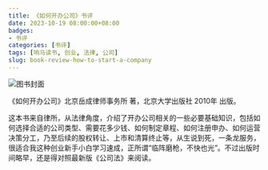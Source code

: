 ```yaml
---
title: 《如何开办公司》书评
date: 2023-10-19 08:00:00+08:00
badges:
- 书评
categories: [书评]
tags: [响马读书, 创业, 法律, 公司]
slug: book-review-how-to-start-a-company
---
```


<div class="p-3 text-center">
  <img class="img-fluid" src="/images/2023/1019/book-cover.png" alt="图书封面" style="max-width:400px; max-height:400px;">
</div>

《如何开办公司》北京岳成律师事务所 著，北京大学出版社 2010年 出版。

这本书来自律所，从法律角度，介绍了开办公司相关的一些必要基础知识，包括如何选择合适的公司类型、需要花多少钱、如何制定章程、如何注册申办、如何运营决策分工，乃至后续的股权转让、上市和清算终止等，从生说到死，一条龙服务，很适合我这种创业新手小白学习速成，正所谓“临阵磨枪，不快也光”。不过出版时间略早，还是得对照最新版《公司法》来阅读。
